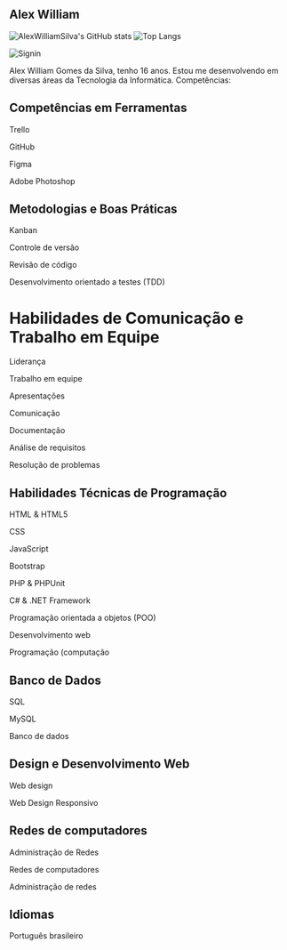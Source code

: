 ## Alex William ##

![AlexWilliamSilva's GitHub stats](https://github-readme-stats.vercel.app/api?username=AlexWilliamSilva&show_icons=true&theme=highcontrast)
![Top Langs](https://github-readme-stats.vercel.app/api/top-langs/?username=AlexWilliamSilva&layout=compact&theme=dark)

![Signin](https://github.com/user-attachments/assets/6180035b-e587-404d-a377-e9e090bdfaa4)


Alex William Gomes da Silva, tenho 16 anos.
Estou me desenvolvendo em diversas áreas da Tecnologia da Informática. 
Competências:

## Competências em Ferramentas ##
Trello

GitHub

Figma

Adobe Photoshop

## Metodologias e Boas Práticas ##
Kanban

Controle de versão

Revisão de código

Desenvolvimento orientado a testes (TDD)

# Habilidades de Comunicação e Trabalho em Equipe #
Liderança

Trabalho em equipe

Apresentações

Comunicação

Documentação

Análise de requisitos

Resolução de problemas

## Habilidades Técnicas de Programação ##
HTML & HTML5

CSS

JavaScript

Bootstrap

PHP & PHPUnit

C# & .NET Framework

Programação orientada a objetos (POO)

Desenvolvimento web

Programação (computação

## Banco de Dados ##
SQL

MySQL

Banco de dados

## Design e Desenvolvimento Web ##
Web design

Web Design Responsivo

## Redes de computadores ##
Administração de Redes

Redes de computadores

Administração de redes

## Idiomas ##
Português brasileiro
